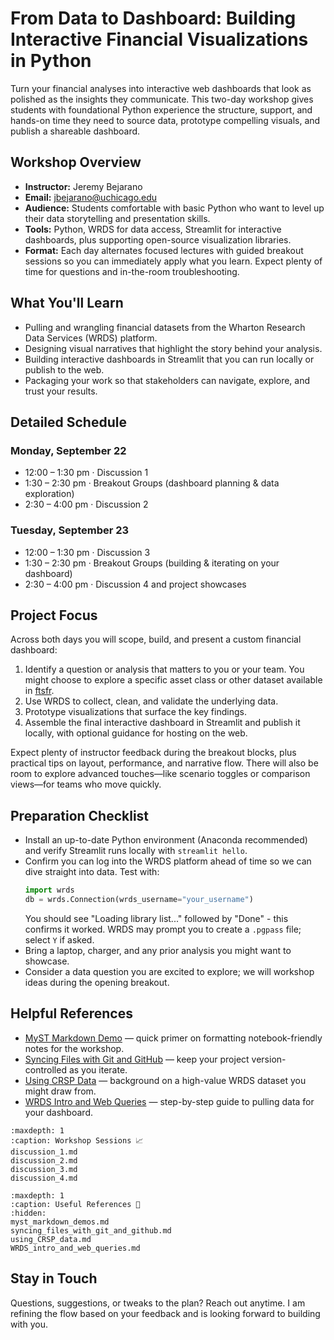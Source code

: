 # From Data to Dashboard: Building Interactive Financial Visualizations in Python

Turn your financial analyses into interactive web dashboards that look as polished as the insights they communicate. This two-day workshop gives students with foundational Python experience the structure, support, and hands-on time they need to source data, prototype compelling visuals, and publish a shareable dashboard.

## Workshop Overview

- **Instructor:** Jeremy Bejarano
- **Email:** jbejarano@uchicago.edu
- **Audience:** Students comfortable with basic Python who want to level up their data storytelling and presentation skills.
- **Tools:** Python, WRDS for data access, Streamlit for interactive dashboards, plus supporting open-source visualization libraries.
- **Format:** Each day alternates focused lectures with guided breakout sessions so you can immediately apply what you learn. Expect plenty of time for questions and in-the-room troubleshooting.

## What You'll Learn

- Pulling and wrangling financial datasets from the Wharton Research Data Services (WRDS) platform.
- Designing visual narratives that highlight the story behind your analysis.
- Building interactive dashboards in Streamlit that you can run locally or publish to the web.
- Packaging your work so that stakeholders can navigate, explore, and trust your results.

## Detailed Schedule

### Monday, September 22
- 12:00 – 1:30 pm · Discussion 1
- 1:30 – 2:30 pm · Breakout Groups (dashboard planning & data exploration)
- 2:30 – 4:00 pm · Discussion 2


### Tuesday, September 23
- 12:00 – 1:30 pm · Discussion 3
- 1:30 – 2:30 pm · Breakout Groups (building & iterating on your dashboard)
- 2:30 – 4:00 pm · Discussion 4 and project showcases

## Project Focus

Across both days you will scope, build, and present a custom financial dashboard:

1. Identify a question or analysis that matters to you or your team. You might choose to explore a specific asset class or other dataset available in [ftsfr](https://github.com/jmbejara/ftsfr). 
2. Use WRDS to collect, clean, and validate the underlying data.
3. Prototype visualizations that surface the key findings.
4. Assemble the final interactive dashboard in Streamlit and publish it locally, with optional guidance for hosting on the web.

Expect plenty of instructor feedback during the breakout blocks, plus practical tips on layout, performance, and narrative flow. There will also be room to explore advanced touches—like scenario toggles or comparison views—for teams who move quickly.

## Preparation Checklist

- Install an up-to-date Python environment (Anaconda recommended) and verify Streamlit runs locally with `streamlit hello`.
- Confirm you can log into the WRDS platform ahead of time so we can dive straight into data. Test with:
  ```python
  import wrds
  db = wrds.Connection(wrds_username="your_username")
  ```
  You should see "Loading library list..." followed by "Done" - this confirms it worked. WRDS may prompt you to create a `.pgpass` file; select `Y` if asked.
- Bring a laptop, charger, and any prior analysis you might want to showcase.
- Consider a data question you are excited to explore; we will workshop ideas during the opening breakout.

## Helpful References

- [MyST Markdown Demo](myst_markdown_demos.md) — quick primer on formatting notebook-friendly notes for the workshop.
- [Syncing Files with Git and GitHub](syncing_files_with_git_and_github.md) — keep your project version-controlled as you iterate.
- [Using CRSP Data](using_CRSP_data.md) — background on a high-value WRDS dataset you might draw from.
- [WRDS Intro and Web Queries](WRDS_intro_and_web_queries.md) — step-by-step guide to pulling data for your dashboard.

```{toctree}
:maxdepth: 1
:caption: Workshop Sessions 📈
discussion_1.md
discussion_2.md
discussion_3.md
discussion_4.md
```


```{toctree}
:maxdepth: 1
:caption: Useful References 📖
:hidden:
myst_markdown_demos.md
syncing_files_with_git_and_github.md
using_CRSP_data.md
WRDS_intro_and_web_queries.md
```



## Stay in Touch

Questions, suggestions, or tweaks to the plan? Reach out anytime. I am refining the flow based on your feedback and is looking forward to building with you.
